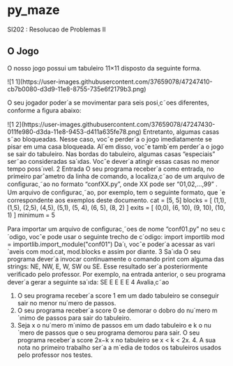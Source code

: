# py_maze
SI202 : Resolucao de Problemas II 
<h2>O Jogo</h2> 
<p>O nosso jogo possui um tabuleiro 11×11 disposto da seguinte forma.</p>
![1 1](https://user-images.githubusercontent.com/37659078/47247410-cb7b0080-d3d9-11e8-8755-735e6f2179b3.png)
<p>O seu jogador poder´a se movimentar para seis posi¸c˜oes diferentes, conforme a ﬁgura abaixo:</p>
![1 2](https://user-images.githubusercontent.com/37659078/47247430-011fe980-d3da-11e8-9453-d411a635fe78.png)
Entretanto, algumas casas s˜ao bloqueadas. Nesse caso, vocˆe perder´a o jogo imediatamente se pisar em uma casa bloqueada. Al´em disso, vocˆe tamb´em perder´a o jogo se sair do tabuleiro.
Nas bordas do tabuleiro, algumas casas “especiais” ser˜ao consideradas sa´ıdas. Vocˆe dever´a atingir essas casas no menor tempo poss´ıvel.
2 Entrada
O seu programa receber´a como entrada, no primeiro parˆametro da linha de comando, a localiza¸c˜ao de um arquivo de conﬁgurac¸˜ao no formato “confXX.py”, onde XX pode ser “01,02,...,99” . Um arquivo de conﬁgurac¸˜ao, por exemplo, tem o seguinte formato, que ´e correspondente aos exemplos deste documento.
cat = [5, 5] blocks = [ (1,1), (1,5), (2,5), (4,5), (5,1), (5, 4), (6, 5), (8, 2) ] exits = [ (0,0), (6, 10), (9, 10), (10, 1) ] minimum = 5

Para importar um arquivo de conﬁgurac¸˜oes de nome “conf01.py” no seu c´odigo, vocˆe pode usar o seguinte trecho de c´odigo:
import importlib mod = importlib.import_module("conf01")
Da´ı, vocˆe poder´a acessar as vari´aveis com mod.cat, mod.blocks e assim por diante.
3 Sa´ıda
O seu programa dever´a invocar continuamente o comando print com alguma das strings: NE, NW, E, W, SW ou SE. Esse resultado ser´a posteriormente veriﬁcado pelo professor. Por exemplo, na entrada anterior, o seu programa dever´a gerar a seguinte sa´ıda:
SE E E E E
4 Avalia¸c˜ao
1. O seu programa receber´a score 1 em um dado tabuleiro se conseguir sair no menor nu´mero de passos.
2. O seu programa receber´a score 0 se demorar o dobro do nu´mero m´ınimo de passos para sair do tabuleiro.
3. Seja x o nu´mero m´ınimo de passos em um dado tabuleiro e k o nu´mero de passos que o seu programa demorou para sair. O seu programa receber´a score 2x−k x no tabuleiro se x < k < 2x. 4. A sua nota no primeiro trabalho ser´a a m´edia de todos os tabuleiros usados pelo professor nos testes.
